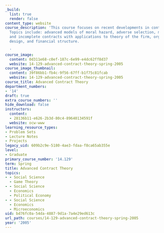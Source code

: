 ```yaml
---
_build:
  list: true
  render: false
content_type: website
course_description: 'This course focuses on recent developments in contract theory.
  Topics include: advanced models of moral hazard, adverse selection, mechanism design
  and incomplete contracts with applications to theory of the firm, organizational
  design, and financial structure.

  '
course_image:
  content: 0d311e68-c0ef-187c-6e99-e4dc62ff8d37
  website: 14-129-advanced-contract-theory-spring-2005
course_image_thumbnail:
  content: 39f86bb1-fb4c-9f56-67ff-b1f75c81fcab
  website: 14-129-advanced-contract-theory-spring-2005
course_title: Advanced Contract Theory
department_numbers:
- '14'
draft: true
extra_course_numbers: ''
hide_download: false
instructors:
  content:
  - 28136b11-e626-2b3d-80c4-89640134591f
  website: ocw-www
learning_resource_types:
- Problem Sets
- Lecture Notes
- Projects
legacy_uid: 609b2c9e-5180-4ae3-fdaa-f8ca65ab355e
level:
- Graduate
primary_course_number: '14.129'
term: Spring
title: Advanced Contract Theory
topics:
- - Social Science
  - Game Theory
- - Social Science
  - Economics
  - Political Economy
- - Social Science
  - Economics
  - Microeconomics
uid: bd76fc0a-54da-4887-9d1a-7a4e29ed613c
url_path: courses/14-129-advanced-contract-theory-spring-2005
year: '2005'
---
```

